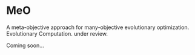 # MeO
A meta-objective approach for many-objective evolutionary optimization. Evolutionary Computation. under review. 

Coming soon...
